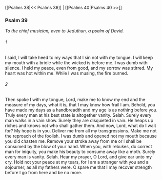 [[Psalms 38|<< Psalms 38]]  |  [[Psalms 40|Psalms 40 >>]]

### Psalm 39

*To the chief musician, even to Jeduthun, a psalm of David.*

###### 1
I said, I will take heed to my ways that I sin not with my tongue. I will keep my mouth with a bridle while the wicked is before me. I was dumb with silence. I held my peace, even from good, and my sorrow was stirred. My heart was hot within me. While I was musing, the fire burned.

###### 2
Then spoke I with my tongue, Lord, make me to know my end and the measure of my days, what it is, that I may know how frail I am. Behold, you have made my days as a handbreadth and my age is as nothing before you. Truly every man at his best state is altogether vanity. Selah. Surely every man walks in a vain show. Surely they are disquieted in vain. He heaps up riches and knows not who shall gather them. And now, Lord, what do I wait for? My hope is in you. Deliver me from all my transgressions. Make me not the reproach of the foolish. I was dumb and opened not my mouth because you did chasten me. Remove your stroke away from me or I shall be consumed by the blow of your hand. When you, with rebukes, do correct man for iniquity, you make his beauty to consume away like a moth. Surely every man is vanity. Selah. Hear my prayer, O Lord, and give ear unto my cry. Hold not your peace at my tears, for I am a stranger with you and a sojourner, as all my fathers were. O spare me that I may recover strength before I go from here and be no more.